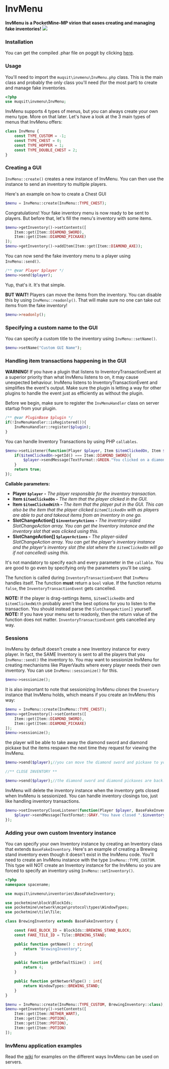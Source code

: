 # InvMenu
**InvMenu is a PocketMine-MP virion that eases creating and managing fake inventories!**
[![](https://poggit.pmmp.io/shield.state/InvMenu)](https://poggit.pmmp.io/p/InvMenu)

### Installation
You can get the compiled .phar file on poggit by clicking [here](https://poggit.pmmp.io/ci/Muqsit/InvMenu/~).

### Usage
You'll need to import the `muqsit\invmenu\InvMenu.php` class. This is the main class and probably the only class you'll need (for the most part) to create and manage fake inventories.
```php
<?php
use muqsit\invmenu\InvMenu;
```

InvMenu supports 4 types of menus, but you can always create your own menu type. More on that later. Let's have a look at the 3 main types of menus that InvMenu offers:
```php
class InvMenu {
    const TYPE_CUSTOM = -1;
    const TYPE_CHEST = 0;
    const TYPE_HOPPER = 1;
    const TYPE_DOUBLE_CHEST = 2;
}
```

### Creating a GUI
`InvMenu::create()` creates a new instance of InvMenu. You can then use the instance to send an inventory to multiple players.

Here's an example on how to create a Chest GUI
```php
$menu = InvMenu::create(InvMenu::TYPE_CHEST);
```
Congratulations! Your fake inventory menu is now ready to be sent to players. But before that, let's fill the menu's inventory with some items.
```php
$menu->getInventory()->setContents([
    Item::get(Item::DIAMOND_SWORD),
    Item::get(Item::DIAMOND_PICKAXE)
]);
$menu->getInventory()->addItem(Item::get(Item::DIAMOND_AXE));
```
You can now send the fake inventory menu to a player using `InvMenu::send()`.
```php
/** @var Player $player */
$menu->send($player);
```
Yup, that's it. It's that simple.

**BUT WAIT!** Players can move the items from the inventory. You can disable this by using `InvMenu::readonly()`. That will make sure no one can take out items from the fake inventory!
```php
$menu->readonly();
```

### Specifying a custom name to the GUI
You can specify a custom title to the inventory using `InvMenu::setName()`.
```php
$menu->setName("Custom GUI Name");
```

### Handling item transactions happening in the GUI
**WARNING!** If you have a plugin that listens to InventoryTransactionEvent at a superior priority than what InvMenu listens to on, it may cause unexpected behaviour. InvMenu listens to InventoryTransactionEvent and simplifies the event's output. Make sure the plugin is letting a way for other plugins to handle the event just as efficiently as without the plugin.

Before we begin, make sure to register the `InvMenuHandler` class on server startup from your plugin.
```php
/** @var PluginBase $plugin */
if(!InvMenuHandler::isRegistered()){
    InvMenuHandler::register($plugin);
}
```

You can handle Inventory Transactions by using PHP `callables`.

```php
$menu->setListener(function(Player $player, Item $itemClickedOn, Item $itemClickedWith) : bool{
    if($itemClickedOn->getId() === Item::DIAMOND_SWORD){
        $player->sendMessage(TextFormat::GREEN."You clicked on a diamond sword!");
    }
    return true;
});
```
**Callable parameters:**
- **Player `$player` -** *The player responsible for the inventory transaction.*
- **Item `$itemClickedOn` -** *The item that the player clicked in the GUI.*
- **Item `$itemClickedWith` -** *The item that the player put in the GUI. This can also be the item that the player clicked `$itemClickedOn` with as players are able to put and takeout items from an inventory in one go.*
- **SlotChangeAction[] `$inventoryActions` -** *The inventory-sided SlotChangeAction array. You can get the Inventory instance and the inventory slot that was clicked using this.*
- **SlotChangeAction[] `$playerActions` -** *The player-sided SlotChangeAction array. You can get the player's inventory instance and the player's inventory slot (the slot where the `$itemClickedOn` will go if not cancelled) using this.*

It's not mandatory to specify each and every parameter in the `callable`. You are good to go even by specifying only the parameters you'll be using.

The function is called during `InventoryTransactionEvent` that `InvMenu` handles itself. The function **must** return a `bool` value.
If the function returns `false`, the `InventoryTransactionEvent` gets cancelled.

**NOTE:** If the player is drag-settings items, `$itemClickedOn` and `$itemClickedWith` probably aren't the best options for you to listen to the transaction. You should instead parse the `SlotChangeAction[]` yourself.<br>
**NOTE:** If you have your menu set to readonly, then the return value of the function does not matter. `InventoryTransactionEvent` gets cancelled any way.


### Sessions
InvMenu by default doesn't create a new Inventory instance for every player. In fact, the SAME Inventory is sent to all the players that you `InvMenu::send()` the inventory to.
You may want to sessionize InvMenu for creating mechanisms like PlayerVaults where every player needs their own inventory.
You can use `InvMenu::sessionize()` for this.
```php
$menu->sessionize();
```
It is also important to note that sessionizing InvMenu *clones* the `Inventory` instance that InvMenu holds, which means if you create an InvMenu this way:
```php
$menu = InvMenu::create(InvMenu::TYPE_CHEST);
$menu->getInventory()->setContents([
    Item::get(Item::DIAMOND_SWORD),
    Item::get(Item::DIAMOND_PICKAXE)
]);
$menu->sessionize();
```
the player will be able to take away the diamond sword and diamond pickaxe but the items respawn the next time they request for viewing the InvMenu.
```php
$menu->send($player);//you can move the diamond sword and pickaxe to your inventory.

//** CLOSE INVENTORY **

$menu->send($player);//the diamond sword and diamond pickaxes are back!
```
InvMenu will delete the inventory instance when the inventory gets closed when InvMenu is sessionized. You can handle inventory closings too, just like handling inventory transactions.

```php
$menu->setInventoryCloseListener(function(Player $player, BaseFakeInventory $inventory) : void{
    $player->sendMessage(TextFormat::GRAY."You have closed ".$inventory->getName()." while it had ".count($inventory->getContents())." items in it!");
});
```

### Adding your own custom Inventory instance
You can specify your own Inventory instance by creating an Inventory class that extends `BaseFakeInventory`. Here's an example of creating a Brewing stand inventory even though it doesn't exist in the InvMenu code. You'll need to create an InvMenu instance with the type `InvMenu::TYPE_CUSTOM`. This type will NOT create an Inventory instance for the InvMenu so you are forced to specify an inventory using `InvMenu::setInventory()`.
```php
<?php
namespace spacename;

use muqsit\invmenu\inventories\BaseFakeInventory;

use pocketmine\block\BlockIds;
use pocketmine\network\mcpe\protocol\types\WindowTypes;
use pocketmine\tile\Tile;

class BrewingInventory extends BaseFakeInventory {

    const FAKE_BLOCK_ID = BlockIds::BREWING_STAND_BLOCK;
    const FAKE_TILE_ID = Tile::BREWING_STAND;

    public function getName() : string{
        return "BrewingInventory";
    }

    public function getDefaultSize() : int{
        return 4;
    }

    public function getNetworkType() : int{
        return WindowTypes::BREWING_STAND;
    }
}

$menu = InvMenu::create(InvMenu::TYPE_CUSTOM, BrewingInventory::class);
$menu->getInventory()->setContents([
    Item::get(Item::NETHER_WART),
    Item::get(Item::POTION),
    Item::get(Item::POTION),
    Item::get(Item::POTION)
]);
```

### InvMenu application examples
Read the [wiki](https://github.com/Muqsit/InvMenu/wiki/Examples) for examples on the different ways InvMenu can be used on servers.

